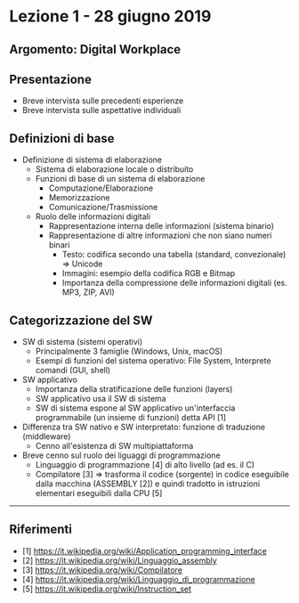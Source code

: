 # Lezione 1 - 28 giugno 2019

## Argomento: Digital Workplace

## Presentazione

- Breve intervista sulle precedenti esperienze
- Breve intervista sulle aspettative individuali

## Definizioni di base

- Definizione di sistema di elaborazione
  - Sistema di elaborazione locale o distribuito
  - Funzioni di base di un sistema di elaborazione
	- Computazione/Elaborazione
	- Memorizzazione
	- Comunicazione/Trasmissione
  - Ruolo delle informazioni digitali
    - Rappresentazione interna delle informazioni (sistema binario)
	- Rappresentazione di altre informazioni che non siano numeri binari
	  - Testo: codifica secondo una tabella (standard, convezionale) => Unicode
	  - Immagini: esempio della codifica RGB e Bitmap
	  - Importanza della compressione delle informazioni digitali (es. MP3, ZIP, AVI)

## Categorizzazione del SW

- SW di sistema (sistemi operativi)
  - Principalmente 3 famiglie (Windows, Unix, macOS)
  - Esempi di funzioni del sistema operativo: File System, Interprete comandi (GUI, shell)
- SW applicativo
  - Importanza della stratificazione delle funzioni (layers)
  - SW applicativo usa il SW di sistema
  - SW di sistema espone al SW applicativo un'interfaccia programmabile (un insieme di funzioni) detta API [1]
- Differenza tra SW nativo e SW interpretato: funzione di traduzione (middleware)
  - Cenno all'esistenza di SW multipiattaforma
- Breve cenno sul ruolo dei liguaggi di programmazione
  - Linguaggio di programmazione [4] di alto livello (ad es. il C)
  - Compilatore [3] => trasforma il codice (sorgente) in codice eseguibile dalla macchina (ASSEMBLY [2]) e quindi tradotto in istruzioni elementari eseguibili dalla CPU [5]
  
---
	
## Riferimenti

- [1] https://it.wikipedia.org/wiki/Application_programming_interface
- [2] https://it.wikipedia.org/wiki/Linguaggio_assembly
- [3] https://it.wikipedia.org/wiki/Compilatore
- [4] https://it.wikipedia.org/wiki/Linguaggio_di_programmazione
- [5] https://it.wikipedia.org/wiki/Instruction_set
